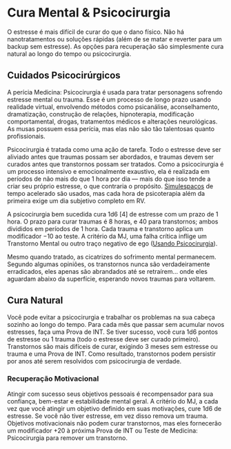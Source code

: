 # Cura Mental & Psicocirurgia

O estresse é mais difícil de curar do que o dano físico. Não há nanotratamentos ou soluções rápidas (além de se matar e reverter para um backup sem estresse). As opções para recuperação são simplesmente cura natural ao longo do tempo ou psicocirurgia.

## Cuidados Psicocirúrgicos

A perícia Medicina: Psicocirurgia é usada para tratar personagens sofrendo estresse mental ou trauma. Esse é um processo de longo prazo usando realidade virtual, envolvendo métodos como psicanálise, aconselhamento, dramatização, construção de relações, hipnoterapia, modificação comportamental, drogas, tratamentos médicos e alterações neurológicas. As musas possuem essa perícia, mas elas não são tão talentosas quanto profissionais.

Psicocirurgia é tratada como uma ação de tarefa. Todo o estresse deve ser aliviado antes que traumas possam ser abordados, e traumas devem ser curados antes que transtornos possam ser tratados. Como a psicocirurgia é um processo intensivo e emocionalmente exaustivo, ela é realizada em períodos de não mais do que 1 hora por dia — mais do que isso tende a criar seu próprio estresse, o que contraria o propósito. [Simulespaços](../13/18-virtual-reality.md#accessing-simulspaces) de tempo acelerado são usados, mas cada hora de psicoterapia além da primeira exige um dia subjetivo completo em RV.

A psicocirurgia bem sucedida cura 1d6 \[4\] de estresse com um prazo de 1 hora. O prazo para curar traumas é 8 horas, e 40 para transtornos; ambos divididos em períodos de 1 hora. Cada trauma e transtorno aplica um modificador −10 ao teste. A critério da MJ, uma falha crítica inflige um Transtorno Mental ou outro traço negativo de ego ([Usando Psicocirurgia](../15/05-psychosurgery.md#using-psychosurgery)).

Mesmo quando tratado, as cicatrizes do sofrimento mental permanecem. Segundo algumas opiniões, os transtornos nunca são verdadeiramente erradicados, eles apenas são abrandados até se retraírem… onde eles aguardam abaixo da superfície, esperando novos traumas para voltarem.

## Cura Natural

Você pode evitar a psicocirurgia e trabalhar os problemas na sua cabeça sozinho ao longo do tempo. Para cada mês que passar sem acumular novos estresses, faça uma Prova de INT. Se tiver sucesso, você cura 1d6 pontos de estresse ou 1 trauma (todo o estresse deve ser curado primeiro). Transtornos são mais difíceis de curar, exigindo 3 meses sem estresse ou trauma e uma Prova de INT. Como resultado, transtornos podem persistir por anos até serem resolvidos com psicocirurgia de verdade.

### Recuperação Motivacional

Atingir com sucesso seus objetivos pessoais é recompensador para sua confiança, bem-estar e estabilidade mental geral. A critério do MJ, a cada vez que você atingir um objetivo definido em suas motivações, cure 1d6 de estresse. Se você não tiver estresse, em vez disso remova um trauma. Objetivos motivacionais não podem curar transtornos, mas eles fornecerão um modificador +20 à próxima Prova de INT ou Teste de Medicina: Psicocirurgia para remover um transtorno.
